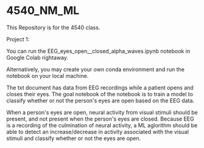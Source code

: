 # 4540_NM_ML
This Repository is for the 4540 class.

Project 1:

  You can run the EEG_eyes_open__closed_alpha_waves.ipynb notebook in Google Colab rightaway.
  
  Alternatively, you may create your own conda environment and run the notebook on your local machine.
  
  The txt document has data from EEG recordings while a patient opens and closes their eyes. The goal notebook of the notebook is to train a model to classify whether or not the person's eyes are open based on the EEG data.
  
  When a person's eyes are open, neural activity from visual stimuli should be present, and not present when the person's eyes are closed. Because EEG is a recording of the culmination of neural activity, a ML aglorithm should be able to detect an increase/decrease in activity associated with the visual stimuli and classify whether or not the eyes are open.
